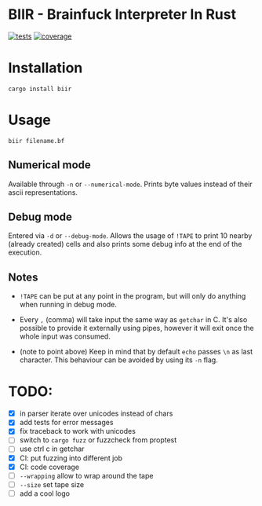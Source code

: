 # BIIR - Brainfuck Interpreter In Rust

[![tests](https://gitlab.com/MaksRawski/biir/badges/master/pipeline.svg)](https://gitlab.com/MaksRawski/biir/-/commits/master)
[![coverage](https://codecov.io/gh/MaksRawski/biir/branch/master/graph/badge.svg?token=6YIXCT104V)](https://codecov.io/gh/MaksRawski/biir)

# Installation
`cargo install biir`

# Usage
`biir filename.bf`

## Numerical mode
Available through `-n` or `--numerical-mode`.
Prints byte values instead of their ascii representations.

## Debug mode
Entered via `-d` or `--debug-mode`.
Allows the usage of `!TAPE` to print 10 nearby (already created) cells and
also prints some debug info at the end of the execution.

## Notes
* `!TAPE` can be put at any point in the program,
but will only do anything when running in debug mode.

* Every `,` (comma) will take input the same way as `getchar` in C.
It's also possible to provide it externally using pipes,
however it will exit once the whole input was consumed.

* (note to point above) Keep in mind that by default `echo` passes `\n` as last character.
This behaviour can be avoided by using its `-n` flag.


# TODO:
- [x] in parser iterate over unicodes instead of chars
- [x] add tests for error messages
- [x] fix traceback to work with unicodes
- [ ] switch to `cargo fuzz` or fuzzcheck from proptest
- [ ] use ctrl c in getchar
- [x] CI: put fuzzing into different job
- [x] CI: code coverage
- [ ] `--wrapping` allow to wrap around the tape
- [ ] `--size` set tape size
- [ ] add a cool logo
